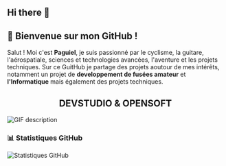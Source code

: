 ## Hi there 👋

## 👋 Bienvenue sur mon GitHub !

Salut ! Moi c'est **Paguiel**, je suis passionné par le cyclisme, la guitare, l'aérospatiale, sciences et technologies avancées, l'aventure et les projets techniques. Sur ce GuitHub je partage des projets aoutour de mes intérêts, notamment un projet de **developpement de fusées amateur** et **l'Informatique** mais également des projets techniques.

<!--Languages and Tools Section-->       
<h2 align="center">DEVSTUDIO & OPENSOFT</h2> 
<picture>
  <source media="(prefers-color-scheme: dark)" srcset="./Skills_Animation_Dark.gif">
  <source media="(prefers-color-scheme: light)" srcset="./Skills_Animation_White.gif">
  <img align="left" alt="GIF description" src="./Skills_Animation_White.gif">
</picture>
<br />









### 📊 Statistiques GitHub

![Statistiques GitHub](https://github-readme-stats.vercel.app/api?username=paguielng&show_icons=true&theme=radical)
